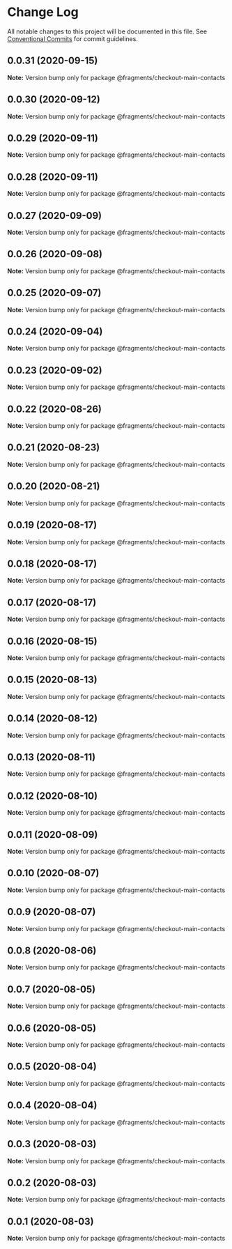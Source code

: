 # Change Log

All notable changes to this project will be documented in this file.
See [Conventional Commits](https://conventionalcommits.org) for commit guidelines.

## 0.0.31 (2020-09-15)

**Note:** Version bump only for package @fragments/checkout-main-contacts





## 0.0.30 (2020-09-12)

**Note:** Version bump only for package @fragments/checkout-main-contacts





## 0.0.29 (2020-09-11)

**Note:** Version bump only for package @fragments/checkout-main-contacts





## 0.0.28 (2020-09-11)

**Note:** Version bump only for package @fragments/checkout-main-contacts





## 0.0.27 (2020-09-09)

**Note:** Version bump only for package @fragments/checkout-main-contacts





## 0.0.26 (2020-09-08)

**Note:** Version bump only for package @fragments/checkout-main-contacts

## 0.0.25 (2020-09-07)

**Note:** Version bump only for package @fragments/checkout-main-contacts

## 0.0.24 (2020-09-04)

**Note:** Version bump only for package @fragments/checkout-main-contacts

## 0.0.23 (2020-09-02)

**Note:** Version bump only for package @fragments/checkout-main-contacts

## 0.0.22 (2020-08-26)

**Note:** Version bump only for package @fragments/checkout-main-contacts

## 0.0.21 (2020-08-23)

**Note:** Version bump only for package @fragments/checkout-main-contacts

## 0.0.20 (2020-08-21)

**Note:** Version bump only for package @fragments/checkout-main-contacts

## 0.0.19 (2020-08-17)

**Note:** Version bump only for package @fragments/checkout-main-contacts

## 0.0.18 (2020-08-17)

**Note:** Version bump only for package @fragments/checkout-main-contacts

## 0.0.17 (2020-08-17)

**Note:** Version bump only for package @fragments/checkout-main-contacts

## 0.0.16 (2020-08-15)

**Note:** Version bump only for package @fragments/checkout-main-contacts

## 0.0.15 (2020-08-13)

**Note:** Version bump only for package @fragments/checkout-main-contacts

## 0.0.14 (2020-08-12)

**Note:** Version bump only for package @fragments/checkout-main-contacts

## 0.0.13 (2020-08-11)

**Note:** Version bump only for package @fragments/checkout-main-contacts

## 0.0.12 (2020-08-10)

**Note:** Version bump only for package @fragments/checkout-main-contacts

## 0.0.11 (2020-08-09)

**Note:** Version bump only for package @fragments/checkout-main-contacts

## 0.0.10 (2020-08-07)

**Note:** Version bump only for package @fragments/checkout-main-contacts

## 0.0.9 (2020-08-07)

**Note:** Version bump only for package @fragments/checkout-main-contacts

## 0.0.8 (2020-08-06)

**Note:** Version bump only for package @fragments/checkout-main-contacts

## 0.0.7 (2020-08-05)

**Note:** Version bump only for package @fragments/checkout-main-contacts

## 0.0.6 (2020-08-05)

**Note:** Version bump only for package @fragments/checkout-main-contacts

## 0.0.5 (2020-08-04)

**Note:** Version bump only for package @fragments/checkout-main-contacts

## 0.0.4 (2020-08-04)

**Note:** Version bump only for package @fragments/checkout-main-contacts

## 0.0.3 (2020-08-03)

**Note:** Version bump only for package @fragments/checkout-main-contacts

## 0.0.2 (2020-08-03)

**Note:** Version bump only for package @fragments/checkout-main-contacts

## 0.0.1 (2020-08-03)

**Note:** Version bump only for package @fragments/checkout-main-contacts
